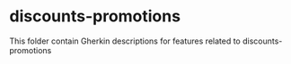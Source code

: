 # discounts-promotions 

This folder contain Gherkin descriptions for features related to discounts-promotions
